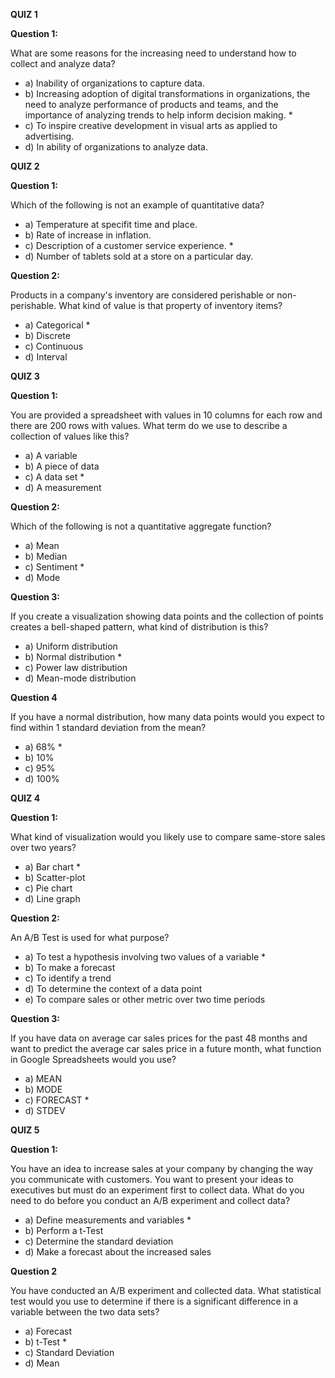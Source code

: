 **QUIZ 1**

**Question 1:**

What are some reasons for the increasing need to understand how to collect and analyze data?
  + a) Inability of organizations to capture data.
  + b) Increasing adoption of digital transformations in organizations, the need to analyze performance of products and teams, and the importance of analyzing trends to help inform decision making. *
  + c) To inspire creative development in visual arts as applied to advertising.
  + d) In ability of organizations to analyze data.


**QUIZ 2**

**Question 1:**

Which of the following is not an example of quantitative data?
  + a) Temperature at specifit time and place.
  + b) Rate of increase in inflation.
  + c) Description of a customer service experience. *
  + d) Number of tablets sold at a store on a particular day.

**Question 2:**

Products in a company's inventory are considered perishable or non-perishable. What kind of value is that property of inventory items?
  + a) Categorical *
  + b) Discrete
  + c) Continuous
  + d) Interval


**QUIZ 3**

**Question 1:**

You are provided a spreadsheet with values in 10 columns for each row and there are 200 rows with values. What term do we use to describe a collection of values like this?
  + a) A variable
  + b) A piece of data
  + c) A data set *
  + d) A measurement

**Question 2:**

Which of the following is not a quantitative aggregate function?
  + a) Mean
  + b) Median
  + c) Sentiment *
  + d) Mode

**Question 3:**

If you create a visualization showing data points and the collection of points creates a bell-shaped pattern, what kind of distribution is this?
  + a) Uniform distribution
  + b) Normal distribution *
  + c) Power law distribution
  + d) Mean-mode distribution

**Question 4**

If you have a normal distribution, how many data points would you expect to find within 1 standard deviation from the mean?
  + a) 68% *
  + b) 10%
  + c) 95%
  + d) 100%


**QUIZ 4**

**Question 1:**

What kind of visualization would you likely use to compare same-store sales over two years?
  + a) Bar chart *
  + b) Scatter-plot
  + c) Pie chart
  + d) Line graph

**Question 2:**

An A/B Test is used for what purpose?
  + a) To test a hypothesis involving two values of a variable *
  + b) To make a forecast
  + c) To identify a trend
  + d) To determine the context of a data point
  + e) To compare sales or other metric over two time periods

**Question 3:**

If you have data on average car sales prices for the past 48 months and want to predict the average car sales price in a future month, what function in Google Spreadsheets would you use?
  + a) MEAN
  + b) MODE
  + c) FORECAST *
  + d) STDEV


**QUIZ 5**

**Question 1:**

You have an idea to increase sales at your company by changing the way you communicate with customers. You want to present your ideas to executives but must do an experiment first to collect data. What do you need to do before you conduct an A/B experiment and collect data?
  + a) Define measurements and variables *
  + b) Perform a t-Test
  + c) Determine the standard deviation
  + d) Make a forecast about the increased sales

**Question 2**

You have conducted an A/B experiment and collected data. What statistical test would you use to determine if there is a significant difference in a variable between the two data sets?
  + a) Forecast
  + b) t-Test *
  + c) Standard Deviation
  + d) Mean
